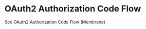 # OAuth2 Authorization Code Flow

See [OAuth2 Authorization Code Flow (Membrane)](https://www.membrane-api.io/tutorials/oauth2/oauth2-code-flow-example.html)